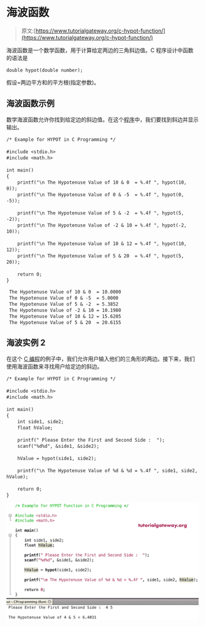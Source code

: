 # 海波函数

> 原文:[https://www.tutorialgateway.org/c-hypot-function/](https://www.tutorialgateway.org/c-hypot-function/)

海波函数是一个数学函数，用于计算给定两边的三角斜边值。C 程序设计中函数的语法是

```
double hypot(double number);
```

假设=两边平方和的平方根(指定参数)。

## 海波函数示例

数学海波函数允许你找到给定边的斜边值。在这个[程序](https://www.tutorialgateway.org/c-programming-examples/)中，我们要找到斜边并显示输出。

```
/* Example for HYPOT in C Programming */

#include <stdio.h>
#include <math.h>

int main()
{ 
    printf("\n The Hypotenuse Value of 10 & 0  = %.4f ", hypot(10, 0));
    printf("\n The Hypotenuse Value of 0 & -5  = %.4f ", hypot(0, -5));

    printf("\n The Hypotenuse Value of 5 & -2  = %.4f ", hypot(5, -2));
    printf("\n The Hypotenuse Value of -2 & 10 = %.4f ", hypot(-2, 10));

    printf("\n The Hypotenuse Value of 10 & 12 = %.4f ", hypot(10, 12));
    printf("\n The Hypotenuse Value of 5 & 20  = %.4f ", hypot(5, 20));

    return 0;
}
```

```
 The Hypotenuse Value of 10 & 0  = 10.0000 
 The Hypotenuse Value of 0 & -5  = 5.0000 
 The Hypotenuse Value of 5 & -2  = 5.3852 
 The Hypotenuse Value of -2 & 10 = 10.1980 
 The Hypotenuse Value of 10 & 12 = 15.6205 
 The Hypotenuse Value of 5 & 20  = 20.6155
```

## 海波实例 2

在这个 [C 编程](https://www.tutorialgateway.org/c-programming/)的例子中，我们允许用户输入他们的三角形的两边。接下来，我们使用海波函数来寻找用户给定边的斜边。

```
/* Example for HYPOT in C Programming */

#include <stdio.h>
#include <math.h>

int main()
{
    int side1, side2;
    float hValue;

    printf(" Please Enter the First and Second Side :  ");
    scanf("%d%d", &side1, &side2);

    hValue = hypot(side1, side2);

    printf("\n The Hypotenuse Value of %d & %d = %.4f ", side1, side2, hValue);

    return 0;
}
```

![C hypot Function 2](img/4721550f2bbfd4d4b0377ac1be651b09.png)